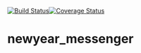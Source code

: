 [![Build Status](https://travis-ci.org/Mr-emeka/newyear_messenger.svg?branch=master)](https://travis-ci.org/Mr-emeka/newyear_messenger)[![Coverage Status](https://coveralls.io/repos/github/Mr-emeka/newyear_messenger/badge.svg?branch=master)](https://coveralls.io/github/Mr-emeka/newyear_messenger?branch=master)

# newyear_messenger